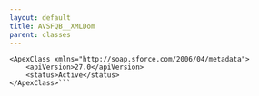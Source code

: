 ```yaml
---
layout: default
title: AVSFQB__XMLDom
parent: classes
---
```


```<?xml version="1.0" encoding="UTF-8"?>
<ApexClass xmlns="http://soap.sforce.com/2006/04/metadata">
    <apiVersion>27.0</apiVersion>
    <status>Active</status>
</ApexClass>```
